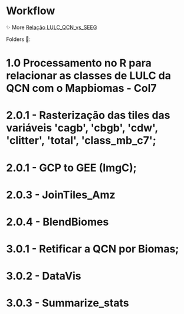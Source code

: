 # Workflow
   

✨ More [Relação LULC_QCN_vs_SEEG](https://docs.google.com/presentation/d/163BR9IsZoWoa_IGIZb5A5GkJfi-aSWVnKJNRWOtDUG0/edit?usp=sharing)

   Folders 📂:
   
# 1.0 Processamento no R para relacionar as classes de LULC da QCN com o Mapbiomas - Col7
# 2.0.1 - Rasterização das tiles das variáveis 'cagb', 'cbgb', 'cdw', 'clitter', 'total', 'class_mb_c7'; 
# 2.0.1 - GCP to GEE (ImgC);
# 2.0.3 - JoinTiles_Amz
# 2.0.4 - BlendBiomes
# 3.0.1 - Retificar a QCN por Biomas;
# 3.0.2 - DataVis
# 3.0.3 - Summarize_stats





